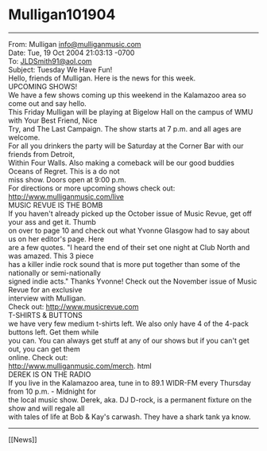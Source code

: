 # Mulligan101904

---

From: Mulligan <info@mulliganmusic.com>  
Date: Tue, 19 Oct 2004 21:03:13 -0700  
To: JLDSmith91@aol.com  
Subject: Tuesday We Have Fun!  
Hello, friends of Mulligan. Here is the news for this week.  
UPCOMING SHOWS!  
We have a few shows coming up this weekend in the Kalamazoo area so come out and say hello.  
This Friday Mulligan will be playing at Bigelow Hall on the campus of WMU with Your Best Friend, Nice  
Try, and The Last Campaign. The show starts at 7 p.m. and all ages are welcome.  
For all you drinkers the party will be Saturday at the Corner Bar with our friends from Detroit,  
Within Four Walls. Also making a comeback will be our good buddies Oceans of Regret. This is a do not  
miss show. Doors open at 9:00 p.m.  
For directions or more upcoming shows check out: http://www.mulliganmusic.com/live  
MUSIC REVUE IS THE BOMB  
If you haven't already picked up the October issue of Music Revue, get off your ass and get it. Thumb  
on over to page 10 and check out what Yvonne Glasgow had to say about us on her editor's page. Here  
are a few quotes. "I heard the end of their set one night at Club North and was amazed. This 3 piece  
has a killer indie rock sound that is more put together than some of the nationally or semi-nationally  
signed indie acts." Thanks Yvonne! Check out the November issue of Music Revue for an exclusive  
interview with Mulligan.  
Check out: http://www.musicrevue.com  
T-SHIRTS & BUTTONS  
we have very few medium t-shirts left. We also only have 4 of the 4-pack buttons left. Get them while  
you can. You can always get stuff at any of our shows but if you can't get out, you can get them  
online. Check out:  
http://www.mulliganmusic.com/merch. html  
DEREK IS ON THE RADIO  
If you live in the Kalamazoo area, tune in to 89.1 WIDR-FM every Thursday from 10 p.m. - Midnight for  
the local music show. Derek, aka. DJ D-rock, is a permanent fixture on the show and will regale all  
with tales of life at Bob & Kay's carwash. They have a shark tank ya know.

---

[[News]]